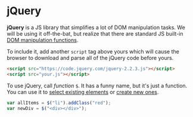 # jQuery
**jQuery** is a JS library that simplifies a lot of DOM manipulation tasks.
We will be using it off-the-bat, but realize that there are standard JS built-in [DOM manipulation functions](http://callmenick.com/post/basics-javascript-dom-manipulation).

To include it, add another `script` tag above yours which will cause the browser to download and parse all of the jQuery code before yours.
```html
<script src="https://code.jquery.com/jquery-2.2.3.js"></script>
<script src="your.js"></script>
```

To use jQuery, call _function_ `$`.
It has a funny name, but it's just a function.
You can use it to [select existing elements](domqueries.md) or [create new ones](elementcreation.md).
```js
var allItems = $("li").addClass("red");
var newDiv = $("<div></div>");
```
